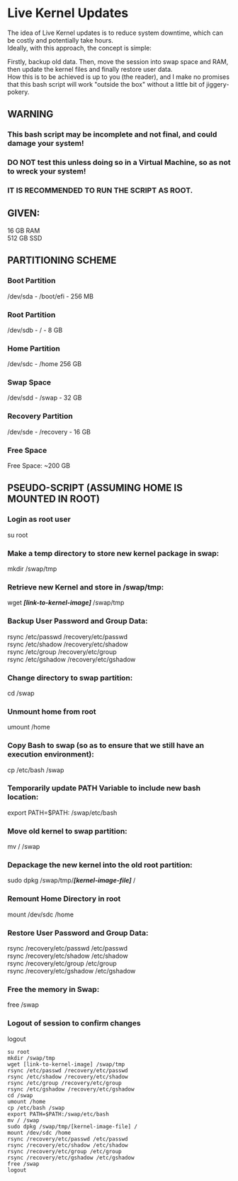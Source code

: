 # Live Kernel Updates
The idea of Live Kernel updates is to reduce system downtime, which can be costly and potentially take hours.  
Ideally, with this approach, the concept is simple:  

Firstly, backup old data. Then, move the session into swap space and RAM, then update the kernel files and finally restore user data.  
How this is to be achieved is up to you (the reader), and I make no promises that this bash script will work "outside the box" without a little bit of jiggery-pokery.  

## WARNING  
### This bash script may be incomplete and not final, and could damage your system!  
### DO NOT test this unless doing so in a Virtual Machine, so as not to wreck your system!

### IT IS RECOMMENDED TO RUN THE SCRIPT AS ROOT.

## GIVEN: 
16 GB RAM  
512 GB SSD

## PARTITIONING SCHEME  
### Boot Partition
/dev/sda - /boot/efi - 256 MB
### Root Partition
/dev/sdb - / - 8 GB
### Home Partition
/dev/sdc - /home 256 GB
### Swap Space
/dev/sdd - /swap - 32 GB
### Recovery Partition
/dev/sde - /recovery - 16 GB
### Free Space
Free Space: ~200 GB  

## PSEUDO-SCRIPT (ASSUMING HOME IS MOUNTED IN ROOT)  

### Login as root user  
su root  

### Make a temp directory to store new kernel package in swap:  
mkdir /swap/tmp  

### Retrieve new Kernel and store in /swap/tmp:  
wget ***[link-to-kernel-image]*** /swap/tmp  

### Backup User Password and Group Data:
rsync /etc/passwd /recovery/etc/passwd  
rsync /etc/shadow /recovery/etc/shadow  
rsync /etc/group /recovery/etc/group  
rsync /etc/gshadow /recovery/etc/gshadow

### Change directory to swap partition:  
cd /swap  

### Unmount home from root  
umount /home  

### Copy Bash to swap (so as to ensure that we still have an execution environment):  
cp /etc/bash /swap  

### Temporarily update PATH Variable to include new bash location:   
export PATH=$PATH: /swap/etc/bash

### Move old kernel to swap partition:  
mv / /swap  

### Depackage the new kernel into the old root partition:  
sudo dpkg /swap/tmp/***[kernel-image-file]*** / 

### Remount Home Directory in root  
mount /dev/sdc /home

### Restore User Password and Group Data:
rsync /recovery/etc/passwd /etc/passwd  
rsync /recovery/etc/shadow /etc/shadow  
rsync /recovery/etc/group /etc/group  
rsync /recovery/etc/gshadow /etc/gshadow  

### Free the memory in Swap:  
free /swap  

### Logout of session to confirm changes  
logout   

```
su root
mkdir /swap/tmp
wget [link-to-kernel-image] /swap/tmp
rsync /etc/passwd /recovery/etc/passwd  
rsync /etc/shadow /recovery/etc/shadow  
rsync /etc/group /recovery/etc/group  
rsync /etc/gshadow /recovery/etc/gshadow
cd /swap
umount /home 
cp /etc/bash /swap  
export PATH=$PATH:/swap/etc/bash  
mv / /swap  
sudo dpkg /swap/tmp/[kernel-image-file] /
mount /dev/sdc /home
rsync /recovery/etc/passwd /etc/passwd  
rsync /recovery/etc/shadow /etc/shadow  
rsync /recovery/etc/group /etc/group  
rsync /recovery/etc/gshadow /etc/gshadow 
free /swap
logout
```
